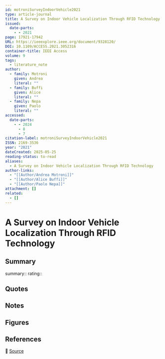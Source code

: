```yaml
---
id: motroniSurveyIndoorVehicle2021
type: article-journal
title: A Survey on Indoor Vehicle Localization Through RFID Technology
issued:
  date-parts:
    - - 2021
page: 17921-17942
URL: https://ieeexplore.ieee.org/document/9328120/
DOI: 10.1109/ACCESS.2021.3052316
container-title: IEEE Access
volume: 9
tags:
  - literature_note
author:
  - family: Motroni
    given: Andrea
    literal: ""
  - family: Buffi
    given: Alice
    literal: ""
  - family: Nepa
    given: Paolo
    literal: ""
accessed:
  date-parts:
    - - 2024
      - 8
      - 7
citation-label: motroniSurveyIndoorVehicle2021
ISSN: 2169-3536
year: "2021"
dateCreated: 2025-05-25
reading-status: to-read
aliases:
  - A Survey on Indoor Vehicle Localization Through RFID Technology
author-links:
  - "[[Author/Andrea Motroni]]"
  - "[[Author/Alice Buffi]]"
  - "[[Author/Paolo Nepa]]"
attachment: []
related:
  - []
---
```


# A Survey on Indoor Vehicle Localization Through RFID Technology

## Summary
summary::
rating::

## Quotes

## Notes

## Figures

## References

🔗 [Source](https://ieeexplore.ieee.org/document/9328120/)

